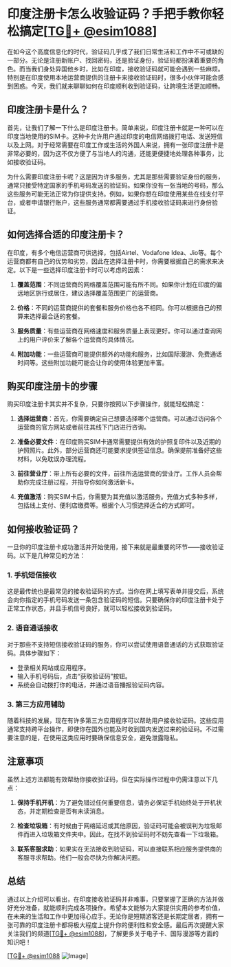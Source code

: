 # 印度注册卡怎么收验证码？手把手教你轻松搞定[[TG💪+ @esim1088](https://t.me/s/esim1088)]

在如今这个高度信息化的时代，验证码几乎成了我们日常生活和工作中不可或缺的一部分。无论是注册新账户、找回密码，还是验证身份，验证码都扮演着重要的角色。而当我们身处异国他乡时，比如在印度，接收验证码就可能会遇到一些麻烦。特别是在印度使用本地运营商提供的注册卡来接收验证码时，很多小伙伴可能会感到困惑。今天，我们就来聊聊如何在印度顺利收到验证码，让跨境生活更加顺畅。

## 印度注册卡是什么？

首先，让我们了解一下什么是印度注册卡。简单来说，印度注册卡就是一种可以在印度当地使用的SIM卡。这种卡允许用户通过印度的电信网络拨打电话、发送短信以及上网。对于经常需要在印度工作或生活的外国人来说，拥有一张印度注册卡是非常必要的，因为这不仅方便了与当地人的沟通，还能更便捷地处理各种事务，比如接收验证码。

为什么需要印度注册卡呢？这是因为许多服务，尤其是那些需要验证身份的服务，通常只接受特定国家的手机号码发送的验证码。如果你没有一张当地的号码，那么这些服务可能无法正常为你提供支持。例如，如果你想在印度使用某些在线支付平台，或者申请银行账户，这些服务通常都需要通过手机接收验证码来进行身份验证。

## 如何选择合适的印度注册卡？

在印度，有多个电信运营商可供选择，包括Airtel、Vodafone Idea、Jio等。每个运营商都有自己的优势和劣势，因此在选择注册卡时，你需要根据自己的需求来决定。以下是一些选择印度注册卡时可以考虑的因素：

1. **覆盖范围**：不同运营商的网络覆盖范围可能有所不同。如果你计划在印度的偏远地区旅行或居住，建议选择覆盖范围更广的运营商。
   
2. **价格**：不同的运营商提供的套餐和服务价格也各不相同。你可以根据自己的预算来选择最合适的套餐。
   
3. **服务质量**：有些运营商在网络速度和服务质量上表现更好。你可以通过查询网上的用户评价来了解各个运营商的具体情况。
   
4. **附加功能**：一些运营商可能提供额外的功能和服务，比如国际漫游、免费通话时间等。这些附加功能可能会让你的使用体验更加丰富。

## 购买印度注册卡的步骤

购买印度注册卡其实并不复杂，只要你按照以下步骤操作，就能轻松搞定：

1. **选择运营商**：首先，你需要确定自己想要选择哪个运营商。可以通过访问各个运营商的官方网站或者前往其线下门店进行咨询。
   
2. **准备必要文件**：在印度购买SIM卡通常需要提供有效的护照复印件以及近期的护照照片。此外，部分运营商还可能要求提供签证信息。确保提前准备好这些材料，以免耽误办理流程。
   
3. **前往营业厅**：带上所有必要的文件，前往所选运营商的营业厅。工作人员会帮助你完成注册过程，并指导你如何激活新卡。
   
4. **充值激活**：购买SIM卡后，你需要为其充值以激活服务。充值方式多种多样，包括线上支付、便利店缴费等。根据个人习惯选择适合的方式即可。

## 如何接收验证码？

一旦你的印度注册卡成功激活并开始使用，接下来就是最重要的环节——接收验证码。以下是几种常见的方法：

### 1. 手机短信接收

这是最传统也是最常见的接收验证码的方式。当你在网上填写表单并提交后，系统会向你指定的手机号码发送一条包含验证码的短信。只要确保你的印度注册卡处于正常工作状态，并且手机信号良好，就可以轻松接收到验证码。

### 2. 语音通话接收

对于那些不支持短信接收验证码的服务，你可以尝试使用语音通话的方式获取验证码。具体步骤如下：
- 登录相关网站或应用程序。
- 输入手机号码后，点击“获取验证码”按钮。
- 系统会自动拨打你的电话，并通过语音播报验证码内容。

### 3. 第三方应用辅助

随着科技的发展，现在有许多第三方应用程序可以帮助用户接收验证码。这些应用通常支持跨平台操作，即使你在国外也能及时收到国内发送过来的验证码。不过需要注意的是，在使用这类应用时要确保信息安全，避免泄露隐私。

## 注意事项

虽然上述方法都能有效帮助你接收验证码，但在实际操作过程中仍需注意以下几点：

1. **保持手机开机**：为了避免错过任何重要信息，请务必保证手机始终处于开机状态，并定期检查是否有未读消息。
   
2. **检查垃圾箱**：有时候由于网络延迟或其他原因，验证码可能会被误判为垃圾邮件而进入垃圾箱文件夹中。因此，在找不到验证码时不妨先查看一下垃圾箱。
   
3. **联系客服求助**：如果实在无法接收到验证码，可以直接联系相应服务提供商的客服寻求帮助。他们一般会尽快为你解决问题。

## 总结

通过以上介绍可以看出，在印度接收验证码并非难事，只要掌握了正确的方法并做好充分准备，就能顺利完成各项操作。希望本文能够为大家提供实用的参考价值，在未来的生活和工作中更加得心应手。无论你是短期游客还是长期定居者，拥有一张可靠的印度注册卡都将极大程度上提升你的便利性和安全感。最后再次提醒大家关注我们的频道[[TG💪+ @esim1088](https://t.me/s/esim1088)]，了解更多关于电子卡、国际漫游等方面的知识吧！

[[TG💪+ @esim1088](https://t.me/s/esim1088) ![Image](https://i.postimg.cc/4NQfJmqS/Snipaste-2025-05-13-00-14-12.png)]